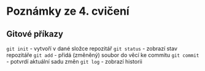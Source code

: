 # Poznámky ze 4. cvičení

## Gitové příkazy
`git init` - vytvoří v dané složce repozitář
`git status` - zobrazí stav repozitáře
`git add` - přidá (změněný) soubor do věcí ke commitu
`git commit` - potvrdí aktuální sadu změn
`git log`  - zobrazí historii

